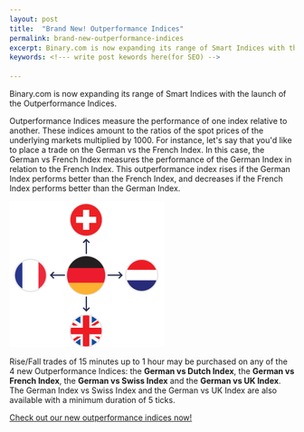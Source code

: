 ```yaml
---
layout: post
title:  "Brand New! Outperformance Indices"
permalink: brand-new-outperformance-indices
excerpt: Binary.com is now expanding its range of Smart Indices with the launch of the Outperformance Indices.  
keywords: <!--- write post kewords here(for SEO) -->

---
```


Binary.com is now expanding its range of Smart Indices with the launch of the Outperformance Indices.

Outperformance Indices measure the performance of one index relative to another. These indices amount to the ratios of the spot prices of the underlying markets multiplied by 1000. For instance, let's say that you'd like to place a trade on the German vs the French Index. In this case, the German vs French Index measures the performance of the German Index in relation to the French Index. This outperformance index rises if the German Index performs better than the French Index, and decreases if the French Index performs better than the German Index.

![](/post_images/Out-Performance.png)

Rise/Fall trades of 15 minutes up to 1 hour may be purchased on any of the 4 new Outperformance Indices: the **German vs Dutch Index**, the **German vs French Index**, the **German vs Swiss Index** and the **German vs UK Index**. The German Index vs Swiss Index and the German vs UK Index are also available with a minimum duration of 5 ticks.

[Check out our new outperformance indices now!](https://www.binary.com/c/trade.cgi?market=smarties&time=15m&form_name=risefall&expiry_type=duration&amount_type=payout&H=S0P&currency=USD&underlying_symbol=OPIDAXAEX&amount=100&date_start=now&type=FLASHU&l=EN&utm_medium=social&utm_source=blog&utm_content=whatsnew)
